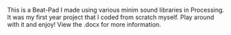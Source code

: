 This is a Beat-Pad I made using various minim sound libraries in Processing. 
It was my first year project that I coded from scratch myself.
Play around with it and enjoy!
View the .docx for more information.
